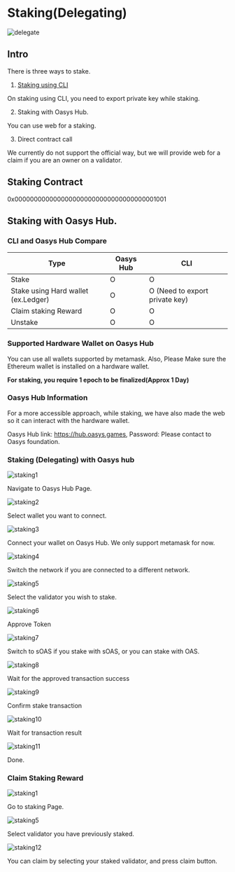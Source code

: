 ---
---

# Staking(Delegating)

![delegate](/img/docs/tech/validator/delegate.png)

## Intro

There is three ways to stake.

1. [Staking using CLI](/docs/tech/validator/hub-layer-client-join/1-1)

On staking using CLI, you need to export private key while staking.

2. Staking with Oasys Hub. 

You can use web for a staking.

3. Direct contract call 

We currently do not support the official way, but we will provide web for a claim if you are an owner on a validator.

## Staking Contract 

0x0000000000000000000000000000000000001001


## Staking with Oasys Hub.


### CLI and Oasys Hub Compare

| Type | Oasys Hub | CLI |
|-----------|-----------|-----------|
| Stake | O | O |
| Stake using Hard wallet (ex.Ledger) | O | O (Need to export private key) | 
| Claim staking Reward | O | O |
| Unstake | O | O |

### Supported Hardware Wallet on Oasys Hub

You can use all wallets supported by metamask. Also, Please Make sure the Ethereum wallet is installed on a hardware wallet.

**For staking, you require 1 epoch to be finalized(Approx 1 Day)**

### Oasys Hub Information 

For a more accessible approach, while staking, we have also made the web so it can interact with the hardware wallet. 

Oasys Hub link: https://hub.oasys.games, 
Password: Please contact to Oasys foundation. 

### Staking (Delegating) with Oasys hub

![staking1](/img/docs/tech/oasys-hub/image16.png)

Navigate to Oasys Hub Page.

![staking2](/img/docs/tech/oasys-hub/image15.png)

Select wallet you want to connect.

![staking3](/img/docs/tech/oasys-hub/image13.png)

Connect your wallet on Oasys Hub. We only support metamask for now.

![staking4](/img/docs/tech/oasys-hub/image8.png)

Switch the network if you are connected to a different network.

![staking5](/img/docs/tech/oasys-hub/image3.png)

Select the validator you wish to stake.

![staking6](/img/docs/tech/oasys-hub/image4.png)

Approve Token

![staking7](/img/docs/tech/oasys-hub/image9.png)

Switch to sOAS if you stake with sOAS, or you can stake with OAS. 

![staking8](/img/docs/tech/oasys-hub/image7.png)

Wait for the approved transaction success

![staking9](/img/docs/tech/oasys-hub/image6.png)

Confirm stake transaction

![staking10](/img/docs/tech/oasys-hub/image10.png)

Wait for transaction result

![staking11](/img/docs/tech/oasys-hub/image1.png)

Done. 

### Claim Staking Reward 

![staking1](/img/docs/tech/oasys-hub/image16.png)

Go to staking Page.

![staking5](/img/docs/tech/oasys-hub/image3.png)

Select validator you have previously staked.

![staking12](/img/docs/tech/oasys-hub/image14.png)

You can claim by selecting your staked validator, and press claim button. 